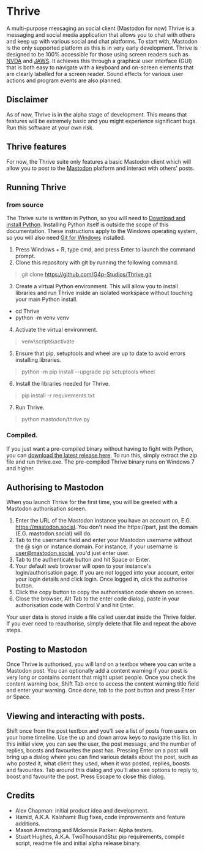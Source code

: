# Thrive

A multi-purpose messaging an social client (Mastodon for now)
Thrive is a messaging and social media application that allows you to chat with others and keep up with various social and chat platforms. To start with, Mastodon is the only supported platform as this is in very early development.
Thrive is designed to be 100% accessible for those using screen readers such as [NVDA](https://nvaccess.org/about-nvda/) and [JAWS](https://www.freedomscientific.com/products/software/jaws/). It achieves this through a graphical user interface (GUI) that is both easy to navigate with a keyboard and on-screen elements that are clearly labelled for a screen reader. Sound effects for various user actions and program events are also planned.

## Disclaimer

As of now, Thrive is in the alpha stage of development. This means that features will be extremely basic and you might experience significant bugs. Run this software at your own risk.

## Thrive features

For now, the Thrive suite only features a basic Mastodon client which will allow you to post to the [Mastodon](https://fedi.tips/what-is-mastodon-what-is-the-fediverse/) platform and interact with others' posts.

## Running Thrive

### from source

The Thrive suite is written in Python, so you will need to [Download and install Python](https://www.python.org/downloads/). Installing Python itself is outside the scope of this documentation.
These instructions apply to the Windows operating system, so you will also need [Git for Windows](https://gitforwindows.org/) installed.

1. Press Windows + R, type cmd, and press Enter to launch the command prompt.
2. Clone this repository with git by running the following command.

> git clone https://github.com/G4p-Studios/Thrive.git

3. Create a virtual Python environment. This will allow you to install libraries and run Thrive inside an isolated workspace without touching your main Python install.

  * cd Thrive
  * python -m venv venv

4. Activate the virtual environment.

> venv\scripts\activate

5. Ensure that pip, setuptools and wheel are up to date to avoid errors installing libraries.

> python -m pip install --upgrade pip setuptools wheel

6. Install the libraries needed for Thrive.

> pip install -r requirements.txt

7. Run Thrive.

> python mastodon/thrive.py

### Compiled.
If you just want a pre-compiled binary without having to fight with Python, you can [download the latest release here](https://github.com/G4p-Studios/Thrive/releases/download/v0.0.1.0-alpha1/thrive.zip). To run this, simply extract the zip file and run thrive.exe.
The pre-compiled Thrive binary runs on Windows 7 and higher.

## Authorising to Mastodon

When you launch Thrive for the first time, you will be greeted with a Mastodon authorisation screen.

1. Enter the URL of the Mastodon instance you have an account on, E.G. https://mastodon.social. You don't need the https://part, just the domain (E.G. mastodon.social) will do.
2. Tab to the username field and enter your Mastodon username without the @ sign or instance domain. For instance, if your username is user@mastodon.social, you'd just enter user.
3. Tab to the authenticate button and hit Space or Enter.
4. Your default web browser will open to your instance's login/authorisation page. If you are not logged into your account, enter your login details and click login. Once logged in, click the authorise button.
5. Click the copy button to copy the authorisation code shown on screen.
6. Close the browser, Alt Tab to the enter code dialog, paste in your authorisation code with Control V and hit Enter.

Your user data is stored inside a file called user.dat inside the Thrive folder. If you ever need to reauthorise, simply delete that file and repeat the above steps.

## Posting to Mastodon

Once Thrive is authorised, you will land on a textbox where you can write a Mastodon post. You can optionally add a content warning if your post is very long or contains content that might upset people. Once you check the content warning box, Shift Tab once to access the content warning title field and enter your warning. Once done, tab to the post button and press Enter or Space.

## Viewing and interacting with posts.

Shift once from the post textbox and you'll see a list of posts from users on your home timeline. Use the up and down arrow keys to navigate this list. In this initial view, you can see the user, the post message, and the number of replies, boosts and favourites the post has. Pressing Enter on a post will bring up a dialog where you can find various details about the post, such as who posted it, what client they used, when it was posted, replies, boosts and favourites. Tab around this dialog and you'll also see options to reply to, boost and favourite the post. Press Escape to close this dialog.

## Credits

* Alex Chapman: initial product idea and development.
* Hamid, A.K.A. Kalahami: Bug fixes, code improvements and feature additions.
* Mason Armstrong and Mckensie Parker: Alpha testers.
* Stuart Hughes, A.K.A. TwoThousandStu: pip requirements, compile script, readme file and initial alpha release binary.